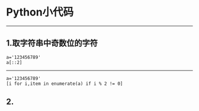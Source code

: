 # Python小代码

---

## 1.取字符串中奇数位的字符
	a='123456789'
	a[::2]

---
	a='123456789'
	[i for i,item in enumerate(a) if i % 2 != 0]
## 2.